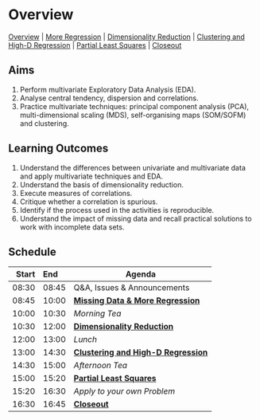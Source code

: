 # Overview

[Overview](./00_overview.md) |
[More Regression](./01_regression.md) |
[Dimensionality Reduction](./02_dimreduction.md) |
[Clustering and High-D Regression](./03_clusteringAndHigherD.md) |
[Partial Least Squares](./04_PLS.md)  |
[Closeout](./05_closeout.md)

## Aims

1. Perform multivariate Exploratory Data Analysis (EDA).
2. Analyse central tendency, dispersion and correlations.
3. Practice multivariate techniques: principal component analysis (PCA),
   multi-dimensional scaling (MDS),
   self-organising maps (SOM/SOFM) and clustering.

## Learning Outcomes

1. Understand the differences between univariate and multivariate data and apply multivariate techniques and EDA.
2. Understand the basis of dimensionality reduction.
3. Execute measures of correlations.
4. Critique whether a correlation is spurious.
5. Identify if the process used in the activities is reproducible.
3. Understand the impact of missing data and recall practical solutions to work with incomplete data sets.

## Schedule

| Start | End   | Agenda                                 |
| -----:|:----- | -------------------------------------- |
| 08:30 | 08:45 | Q&A, Issues & Announcements            |
| 08:45 | 10:00 | [**Missing Data & More Regression**]   |
| 10:00 | 10:30 | *Morning Tea*                          |
| 10:30 | 12:00 | [**Dimensionality Reduction**]         |
| 12:00 | 13:00 | *Lunch*                                |
| 13:00 | 14:30 | [**Clustering and High-D Regression**] |
| 14:30 | 15:00 | *Afternoon Tea*                        |
| 15:00 | 15:20 | [**Partial Least Squares**]            |
| 15:20 | 16:30 | *Apply to your own Problem*            |
| 16:30 | 16:45 | [**Closeout**]                         |

[**Missing Data & More Regression**]: ./01_regression.md

[**Dimensionality Reduction**]: ./02_dimreduction.md

[**Clustering and High-D Regression**]: ./03_clusteringAndHigherD.md

[**Partial Least Squares**]: ./04_PLS.md

[**Closeout**]: ./05_closeout.md
